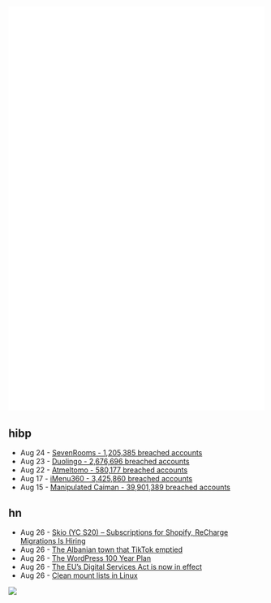 ![Metrics](https://raw.githubusercontent.com/phixion/phixion/master/metrics.svg)

## hibp

<!--
for https://github.com/phixion/phixion/blob/main/.github/workflows/feeds.yml
-->
<!--START_SECTION:haveibeenpwnd-->
- Aug 24 - [SevenRooms - 1,205,385 breached accounts](https://haveibeenpwned.com/PwnedWebsites#SevenRooms)
- Aug 23 - [Duolingo - 2,676,696 breached accounts](https://haveibeenpwned.com/PwnedWebsites#Duolingo)
- Aug 22 - [Atmeltomo - 580,177 breached accounts](https://haveibeenpwned.com/PwnedWebsites#Atmeltomo)
- Aug 17 - [iMenu360 - 3,425,860 breached accounts](https://haveibeenpwned.com/PwnedWebsites#iMenu360)
- Aug 15 - [Manipulated Caiman - 39,901,389 breached accounts](https://haveibeenpwned.com/PwnedWebsites#ManipulatedCaiman)
<!--END_SECTION:haveibeenpwnd-->

## hn

<!--
for https://github.com/phixion/phixion/blob/main/.github/workflows/feeds.yml
-->
<!--START_SECTION:hn-->
- Aug 26 - [Skio (YC S20) – Subscriptions for Shopify, ReCharge Migrations Is Hiring](https://skio.com/careers/)
- Aug 26 - [The Albanian town that TikTok emptied](https://www.codastory.com/authoritarian-tech/albania-tiktok-migration-uk/)
- Aug 26 - [The WordPress 100 Year Plan](https://wordpress.com/100-year/)
- Aug 26 - [The EU’s Digital Services Act is now in effect](https://www.theverge.com/23845672/eu-digital-services-act-explained)
- Aug 26 - [Clean mount lists in Linux](https://dbohdan.com/clean-mount-lists)
<!--END_SECTION:hn-->

<!--
for https://yhype.me
-->
![](https://hit.yhype.me/github/profile?user_id=13013670)
